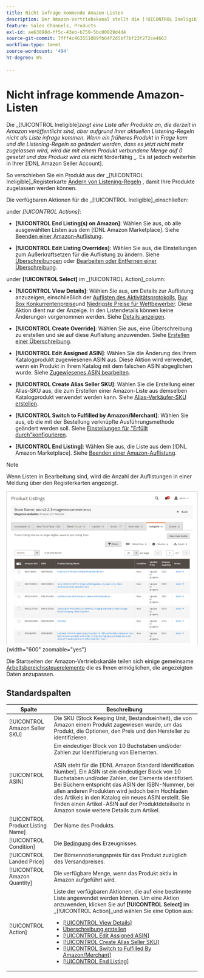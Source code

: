 ```yaml
---
title: Nicht infrage kommende Amazon-Listen
description: Der Amazon-Vertriebskanal stellt die [!UICONTROL Ineligible] -Registerkarte, um Sie bei der Verwaltung von Elementen zu unterstützen, sind nicht als Liste auf der Grundlage Ihrer aktuellen Listening-Regeln qualifiziert.
feature: Sales Channels, Products
exl-id: ae63898d-ff5c-43eb-b759-5bc80829d4d4
source-git-commit: 7fff4c463551089fb64f2d5bf7bf23f272ce4663
workflow-type: tm+mt
source-wordcount: '494'
ht-degree: 0%

---
```


# Nicht infrage kommende Amazon-Listen

Die _[!UICONTROL Ineligible]_zeigt eine Liste aller Produkte an, die derzeit in Amazon veröffentlicht sind, aber aufgrund Ihrer aktuellen Listening-Regeln nicht als Liste infrage kommen. Wenn ein früheres Produkt in Frage kam und die Listening-Regeln so geändert werden, dass es jetzt nicht mehr zugelassen wird, wird die mit einem Produkt verbundene Menge auf 0 gesetzt und das Produkt wird als_ nicht förderfähig _. Es ist jedoch weiterhin in Ihrer [!DNL Amazon Seller Account].

So verschieben Sie ein Produkt aus der _[!UICONTROL Ineligible]_Registerkarte [Ändern von Listening-Regeln](./listing-rules.md) , damit Ihre Produkte zugelassen werden können.

Die verfügbaren Aktionen für die _[!UICONTROL Ineligible]_einschließen:

under _[!UICONTROL Actions]_:

- **[!UICONTROL End Listing(s) on Amazon]**: Wählen Sie aus, ob alle ausgewählten Listen aus dem [!DNL Amazon Marketplace]. Siehe [Beenden einer Amazon-Auflistung](./end-listings-manually.md).

- **[!UICONTROL Edit Listing Overrides]**: Wählen Sie aus, die Einstellungen zum Außerkraftsetzen für die Auflistung zu ändern. Siehe [Überschreibungen](./overrides.md) oder [Bearbeiten oder Entfernen einer Überschreibung](./creating-editing-overrides.md#edit-override-single-listing).

under **[!UICONTROL Select]** im _[!UICONTROL Action]_column:

- **[!UICONTROL View Details]**: Wählen Sie aus, um Details zur Auflistung anzuzeigen, einschließlich der [Auflisten des Aktivitätsprotokolls](./product-listing-details.md#listing-activity-log), [Buy Box Konkurrentenpreise](./product-listing-details.md#buy-box-competitor-pricing)und [Niedrigste Preise für Wettbewerber](./product-listing-details.md#lowest-competitor-pricing). Diese Aktion dient nur der Anzeige. In den Listendetails können keine Änderungen vorgenommen werden. Siehe [Details anzeigen](./product-listing-details.md).

- **[!UICONTROL Create Override]**: Wählen Sie aus, eine Überschreibung zu erstellen und sie auf diese Auflistung anzuwenden. Siehe [Erstellen einer Überschreibung](./creating-editing-overrides.md).

- **[!UICONTROL Edit Assigned ASIN]**: Wählen Sie die Änderung des Ihrem Katalogprodukt zugewiesenen ASIN aus. Diese Aktion wird verwendet, wenn ein Produkt in Ihrem Katalog mit dem falschen ASIN abgeglichen wurde. Siehe [Zugewiesenes ASIN bearbeiten](./edit-assigned-asin.md).

- **[!UICONTROL Create Alias Seller SKU]**: Wählen Sie die Erstellung einer Alias-SKU aus, die zum Erstellen einer Amazon-Liste aus demselben Katalogprodukt verwendet werden kann. Siehe [Alias-Verkäufer-SKU erstellen](./create-alias-seller-sku.md).

- **[!UICONTROL Switch to Fulfilled by Amazon/Merchant]**: Wählen Sie aus, ob die mit der Bestellung verknüpfte Ausführungsmethode geändert werden soll. Siehe [Einstellungen für &quot;Erfüllt durch&quot;konfigurieren](./fulfilled-by.md#configure-fulfilled-by-settings).

- **[!UICONTROL End Listing]**: Wählen Sie aus, die Liste aus dem [!DNL Amazon Marketplace]. Siehe [Beenden einer Amazon-Auflistung](./end-listings-manually.md).

>[!NOTE]
>Wenn Listen in Bearbeitung sind, wird die Anzahl der Auflistungen in einer Meldung über den Registerkarten angezeigt.

![Nicht infrage kommende Amazon-Listen](assets/amazon-ineligible-listings.png){width="600" zoomable="yes"}

Die Startseiten der Amazon-Vertriebskanäle teilen sich einige gemeinsame [Arbeitsbereichssteuerelemente](./workspace-controls.md) die es Ihnen ermöglichen, die angezeigten Daten anzupassen.

## Standardspalten

| Spalte | Beschreibung |
|-----------------------------------|------------------------------------------------------------------------------------------------------------------------------------------------------------------------------------------------------------------------------------------------------------------------------------------------------------------------------------------------------------------------------------------------------------------------------------------------------------------------------------------------------------------------------------------------------------------------------------------------------------------------------------------------------------------------|
| [!UICONTROL Amazon Seller SKU] | Die SKU (Stock Keeping Unit, Bestandseinheit), die von Amazon einem Produkt zugewiesen wurde, um das Produkt, die Optionen, den Preis und den Hersteller zu identifizieren. |
| [!UICONTROL ASIN] | Ein eindeutiger Block von 10 Buchstaben und/oder Zahlen zur Identifizierung von Elementen.<br><br>ASIN steht für die [!DNL Amazon Standard Identification Number]. Ein ASIN ist ein eindeutiger Block von 10 Buchstaben und/oder Zahlen, der Elemente identifiziert. Bei Büchern entspricht das ASIN der ISBN-Nummer, bei allen anderen Produkten wird jedoch beim Hochladen des Artikels in den Katalog ein neues ASIN erstellt. Sie finden einen Artikel-ASIN auf der Produktdetailseite in Amazon sowie weitere Details zum Artikel. |
| [!UICONTROL Product Listing Name] | Der Name des Produkts. |
| [!UICONTROL Condition] | Die [Bedingung](./product-listing-condition.md) des Erzeugnisses. |
| [!UICONTROL Landed Price] | Der Börsennotierungspreis für das Produkt zuzüglich des Versandpreises. |
| [!UICONTROL Amazon Quantity] | Die verfügbare Menge, wenn das Produkt aktiv in Amazon aufgeführt wird. |
| [!UICONTROL Action] | Liste der verfügbaren Aktionen, die auf eine bestimmte Liste angewendet werden können. Um eine Aktion anzuwenden, klicken Sie auf **[!UICONTROL Select]** im _[!UICONTROL Action]_und wählen Sie eine Option aus:<ul><li>[[!UICONTROL View Details]](./product-listing-details.md)</li><li>[Überschreibung erstellen](./creating-editing-overrides.md)</li><li>[[!UICONTROL Edit Assigned ASIN]](./edit-assigned-asin.md)</li><li>[[!UICONTROL Create Alias Seller SKU]](./create-alias-seller-sku.md#region-specific)</li><li>[[!UICONTROL Switch to Fulfilled By Amazon/Merchant]](./fulfilled-by.md#configure-fulfilled-by-settings)</li><li>[[!UICONTROL End Listing]](./end-listings-manually.md)</li></ul> |
